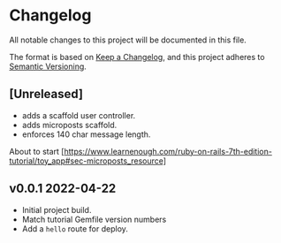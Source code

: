 # Changelog

All notable changes to this project will be documented in this file.

The format is based on [Keep a Changelog](https://keepachangelog.com/en/1.0.0/),
and this project adheres to [Semantic Versioning](https://semver.org/spec/v2.0.0.html).

## [Unreleased]

- adds a scaffold user controller.
- adds microposts scaffold.
- enforces 140 char message length.

About to start [https://www.learnenough.com/ruby-on-rails-7th-edition-tutorial/toy_app#sec-microposts_resource]

## v0.0.1 2022-04-22

- Initial project build.
- Match tutorial Gemfile version numbers
- Add a `hello` route for deploy.
